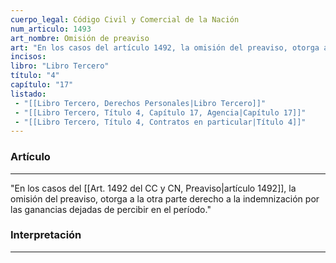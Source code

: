 ```yaml
---
cuerpo_legal: Código Civil y Comercial de la Nación
num_articulo: 1493
art_nombre: Omisión de preaviso
art: "En los casos del artículo 1492, la omisión del preaviso, otorga a la otra parte derecho a la indemnización por las ganancias dejadas de percibir en el período."
incisos: 
libro: "Libro Tercero"
título: "4"
capítulo: "17"
listado:
 - "[[Libro Tercero, Derechos Personales|Libro Tercero]]"
 - "[[Libro Tercero, Título 4, Capítulo 17, Agencia|Capítulo 17]]"
 - "[[Libro Tercero, Título 4, Contratos en particular|Título 4]]"
---
```

### Artículo
---
"En los casos del [[Art. 1492 del CC y CN, Preaviso|artículo 1492]], la omisión del preaviso, otorga a la otra parte derecho a la indemnización por las ganancias dejadas de percibir en el período."


### Interpretación
---
